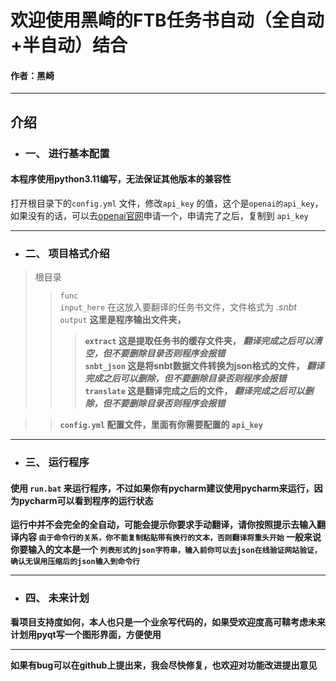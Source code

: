 # 欢迎使用黑崎的FTB任务书自动（全自动+半自动）结合
#### 作者：黑崎

---

## 介绍
- ### 一、 进行基本配置
#### 本程序使用python3.11编写，无法保证其他版本的兼容性
打开根目录下的<code>config.yml</code>
文件，修改<code>api_key</code>
的值，这个是<code>openai的api_key</code>，如果没有的话，可以去[openai官网](https://beta.openai.com/)申请一个，申请完了之后，复制到
<code>api_key</code>

---

- ### 二、 项目格式介绍
> 根目录
>> `func`  
>> `input_here`  在这放入要翻译的任务书文件，文件格式为 *.snbt*  
>> `output` <strong>这里是程序输出文件夹，
>>> `extract` 这是提取任务书的缓存文件夹， *翻译完成之后可以清空，但不要删除目录否则程序会报错*  
>>> `snbt_json` 这是将snbt数据文件转换为json格式的文件， *翻译完成之后可以删除，但不要删除目录否则程序会报错*  
>>> `translate` 这是翻译完成之后的文件， *翻译完成之后可以删除，但不要删除目录否则程序会报错*  

>> `config.yml` 配置文件，里面有你需要配置的 `api_key`

---

- ### 三、 运行程序  
#### 使用 `run.bat` 来运行程序，不过如果你有pycharm建议使用pycharm来运行，因为pycharm可以看到程序的运行状态
运行中并不会完全的全自动，可能会提示你要求手动翻译，请你按照提示去输入翻译内容 `由于命令行的关系，你不能复制粘贴带有换行的文本，否则翻译将重头开始`
一般来说你要输入的文本是一个 `列表形式的json字符串，输入前你可以去json在线验证网站验证，确认无误用压缩后的json输入到命令行`

---

- ### 四、 未来计划
看项目支持度如何，本人也只是一个业余写代码的，如果受欢迎度高可鞥考虑未来计划用pyqt写一个图形界面，方便使用

---

如果有bug可以在github上提出来，我会尽快修复，也欢迎对功能改进提出意见